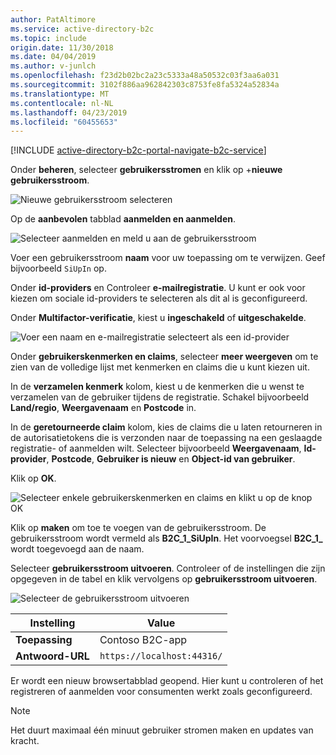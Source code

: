 ```yaml
---
author: PatAltimore
ms.service: active-directory-b2c
ms.topic: include
origin.date: 11/30/2018
ms.date: 04/04/2019
ms.author: v-junlch
ms.openlocfilehash: f23d2b02bc2a23c5333a48a50532c03f3aa6a031
ms.sourcegitcommit: 3102f886aa962842303c8753fe8fa5324a52834a
ms.translationtype: MT
ms.contentlocale: nl-NL
ms.lasthandoff: 04/23/2019
ms.locfileid: "60455653"
---
```

[!INCLUDE [active-directory-b2c-portal-navigate-b2c-service](active-directory-b2c-portal-navigate-b2c-service.md)]

Onder **beheren**, selecteer **gebruikersstromen** en klik op +**nieuwe gebruikersstroom**.

![Nieuwe gebruikersstroom selecteren](./media/active-directory-b2c-create-sign-in-sign-up-policy/add-b2c-signup-signin-user-flow.png)

Op de **aanbevolen** tabblad **aanmelden en aanmelden**.

![Selecteer aanmelden en meld u aan de gebruikersstroom](./media/active-directory-b2c-create-sign-in-sign-up-policy/add-b2c-signup-signin-user-flow-type.png)

Voer een gebruikersstroom **naam** voor uw toepassing om te verwijzen. Geef bijvoorbeeld `SiUpIn` op.

Onder **id-providers** en Controleer **e-mailregistratie**. U kunt er ook voor kiezen om sociale id-providers te selecteren als dit al is geconfigureerd.

Onder **Multifactor-verificatie**, kiest u **ingeschakeld** of **uitgeschakelde**.

![Voer een naam en e-mailregistratie selecteert als een id-provider](./media/active-directory-b2c-create-sign-in-sign-up-policy/add-b2c-signup-signin-name-identity-providers.png)

Onder **gebruikerskenmerken en claims**, selecteer **meer weergeven** om te zien van de volledige lijst met kenmerken en claims die u kunt kiezen uit.

In de **verzamelen kenmerk** kolom, kiest u de kenmerken die u wenst te verzamelen van de gebruiker tijdens de registratie. Schakel bijvoorbeeld **Land/regio**, **Weergavenaam** en **Postcode** in.

In de **geretourneerde claim** kolom, kies de claims die u laten retourneren in de autorisatietokens die is verzonden naar de toepassing na een geslaagde registratie- of aanmelden wilt. Selecteer bijvoorbeeld **Weergavenaam**, **Id-provider**, **Postcode**, **Gebruiker is nieuw** en **Object-id van gebruiker**.

Klik op **OK**.

![Selecteer enkele gebruikerskenmerken en claims en klikt u op de knop OK](./media/active-directory-b2c-create-sign-in-sign-up-policy/add-b2c-signup-signin-sign-up-all-attributes.png)

Klik op **maken** om toe te voegen van de gebruikersstroom. De gebruikersstroom wordt vermeld als **B2C_1_SiUpIn**. Het voorvoegsel **B2C_1_** wordt toegevoegd aan de naam.

Selecteer **gebruikersstroom uitvoeren**. Controleer of de instellingen die zijn opgegeven in de tabel en klik vervolgens op **gebruikersstroom uitvoeren**.

![Selecteer de gebruikersstroom uitvoeren](./media/active-directory-b2c-create-sign-in-sign-up-policy/run-user-flow-b2c-signup-signin.png)

| Instelling      | Value  |
| ------------ | ------ |
| **Toepassing** | Contoso B2C-app |
| **Antwoord-URL** | `https://localhost:44316/` |

Er wordt een nieuw browsertabblad geopend. Hier kunt u controleren of het registreren of aanmelden voor consumenten werkt zoals geconfigureerd.

> [!NOTE]
> Het duurt maximaal één minuut gebruiker stromen maken en updates van kracht.
>

